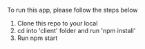 To run this app, please follow the steps below
1. Clone this repo to your local
2. cd into 'client' folder and run 'npm install'
3. Run npm start
